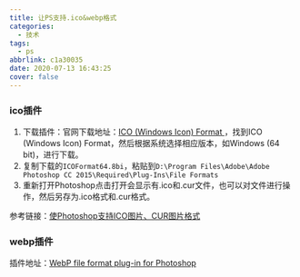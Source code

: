 ```yaml
---
title: 让PS支持.ico&webp格式
categories:
  - 技术
tags:
  - ps
abbrlink: c1a30035
date: 2020-07-13 16:43:25
cover: false
---
```


### ico插件

1. 下载插件：官网下载地址：[ICO (Windows Icon) Format ](http://www.telegraphics.com.au/sw/)，找到ICO (Windows Icon) Format，然后根据系统选择相应版本，如Windows (64 bit)，进行下载。
2. 复制下载的`ICOFormat64.8bi`，粘贴到`D:\Program Files\Adobe\Adobe Photoshop CC 2015\Required\Plug-Ins\File Formats`
3. 重新打开Photoshop点击打开会显示有.ico和.cur文件，也可以对文件进行操作，然后另存为.ico格式和.cur格式。

参考链接：[使Photoshop支持ICO图片、CUR图片格式](https://blog.csdn.net/weixin_44222492/article/details/101596183)

### webp插件

插件地址：[WebP file format plug-in for Photoshop](https://github.com/webmproject/WebPShop)


